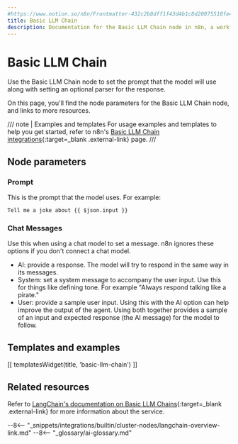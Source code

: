 ```yaml
---
#https://www.notion.so/n8n/Frontmatter-432c2b8dff1f43d4b1c8d20075510fe4
title: Basic LLM Chain
description: Documentation for the Basic LLM Chain node in n8n, a workflow automation platform. Includes details of operations and configuration, and links to examples and credentials information.
---
```


# Basic LLM Chain

Use the Basic LLM Chain node to set the prompt that the model will use along with setting an optional parser for the response.

On this page, you'll find the node parameters for the Basic LLM Chain node, and links to more resources.

/// note | Examples and templates
For usage examples and templates to help you get started, refer to n8n's [Basic LLM Chain integrations](https://n8n.io/integrations/basic-llm-chain/){:target=_blank .external-link} page.
///	

## Node parameters

### Prompt

This is the prompt that the model uses. For example:

```
Tell me a joke about {{ $json.input }}
```

### Chat Messages

Use this when using a chat model to set a message. n8n ignores these options if you don't connect a chat model.

* AI: provide a response. The model will try to respond in the same way in its messages.
* System: set a system message to accompany the user input. Use this for things like defining tone. For example "Always respond talking like a pirate."
* User: provide a sample user input. Using this with the AI option can help improve the output of the agent. Using both together provides a sample of an input and expected response (the AI message) for the model to follow.

## Templates and examples

<!-- see https://www.notion.so/n8n/Pull-in-templates-for-the-integrations-pages-37c716837b804d30a33b47475f6e3780 -->
[[ templatesWidget(title, 'basic-llm-chain') ]]

## Related resources

Refer to [LangChain's documentation on Basic LLM Chains](https://js.langchain.com/docs/modules/chains/foundational/llm_chain){:target=_blank .external-link} for more information about the service.

--8<-- "_snippets/integrations/builtin/cluster-nodes/langchain-overview-link.md"
--8<-- "_glossary/ai-glossary.md"
